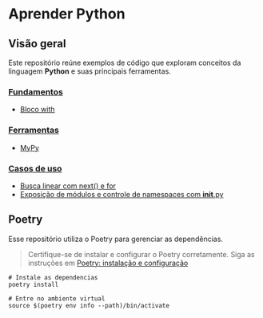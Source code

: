 # Aprender Python

## Visão geral

Este repositório reúne exemplos de código que exploram conceitos da linguagem **Python** e suas principais ferramentas.

### [Fundamentos](./learn-python/fundamentals/)  

- [Bloco with](./learn-python/fundamentals/with-block/)

### [Ferramentas](./learn-python/tools/)  

- [MyPy](./learn-python/tools/mypy/)

### [Casos de uso](./learn-python/casos-de-uso/)

- [Busca linear com next() e for](./learn-python/casos-de-uso/next-for-search/)
- [Exposição de módulos e controle de namespaces com __init__.py](./learn-python/casos-de-uso/manage-modules/)

## Poetry

Esse repositório utiliza o Poetry para gerenciar as dependências.

> Certifique-se de instalar e configurar o Poetry corretamente. Siga as instruções em [Poetry: instalação e configuração](https://github.com/raphaelramosds/huggingface-llm-course/blob/main/docs/poetry/README.md)

```shell
# Instale as dependencias
poetry install

# Entre no ambiente virtual
source $(poetry env info --path)/bin/activate
```